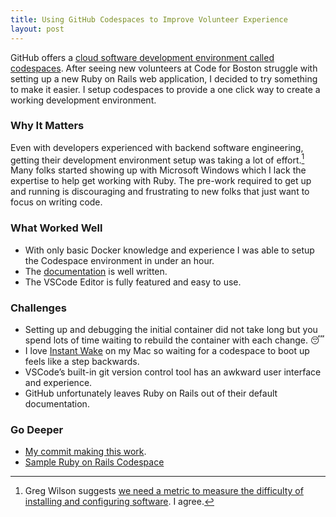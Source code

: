 ```yaml
---
title: Using GitHub Codespaces to Improve Volunteer Experience
layout: post
---
```

GitHub offers a [cloud software development environment called codespaces](https://github.com/features/codespaces). After seeing new volunteers at Code for Boston struggle with setting up a new Ruby on Rails web application, I decided to try something to make it easier. I setup codespaces to provide a one click way to create a working development environment.

### Why It Matters
Even with developers experienced with backend software engineering, getting their development environment setup was taking a lot of effort.[^1] Many folks started showing up with Microsoft Windows which I lack the expertise to help get working with Ruby. The pre-work required to get up and running is discouraging and frustrating to new folks that just want to focus on writing code.

### What Worked Well
* With only basic Docker knowledge and experience I was able to setup the Codespace environment in under an hour. 
* The [documentation](https://docs.github.com/en/codespaces) is well written.
*  The VSCode Editor is fully featured and easy to use.

### Challenges
* Setting up and debugging the initial container did not take long but you spend lots of time waiting to rebuild the container with each change. 😴
* I love [Instant Wake](https://www.youtube.com/watch?v=UUjuBfFLiAk) on my Mac so waiting for a codespace to boot up feels like a step backwards.
* VSCode’s built-in git version control tool has an awkward user interface and experience.
* GitHub unfortunately leaves Ruby on Rails out of their default documentation.

### Go Deeper
* [My commit making this work](https://github.com/codeforboston/urban-league-heat-pump-accelerator/commit/578dad8013e5cc543f1f3e12b0eb673a852fc291).
* [Sample Ruby on Rails Codespace](https://github.com/github/codespaces-rails)

[^1]: Greg Wilson suggests [we need a metric to measure the difficulty of installing and configuring software](https://third-bit.com/2022/08/30/research-topics/). I agree.